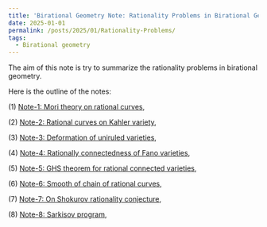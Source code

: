 ```yaml
---
title: 'Birational Geometry Note: Rationality Problems in Birational Geometry'
date: 2025-01-01
permalink: /posts/2025/01/Rationality-Problems/
tags:
  - Birational geometry
---
```


The aim of this note is try to summarize the rationality problems in birational geometry. 

Here is the outline of the notes: 

(1) [Note-1: Mori theory on rational curves](),

(2) [Note-2: Rational curves on Kahler variety](),

(3) [Note-3: Deformation of uniruled varieties](),

(4) [Note-4: Rationally connectedness of Fano varieties](),

(5) [Note-5: GHS theorem for rational connected varieties](),

(6) [Note-6: Smooth of chain of rational curves](),

(7) [Note-7: On Shokurov rationality conjecture](),

(8) [Note-8: Sarkisov program](),